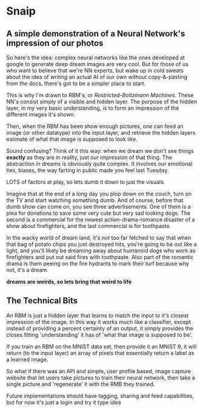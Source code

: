 # Snaip
## A simple demonstration of a Neural Network's impression of our photos

So here's the idea: complex neural networks like the ones developed at google to generate deep dream images are very cool. But for those of us who want to believe that we're NN experts, but wake up in cold sweats about the idea of *writing* an actual AI of our own without copy-&-pasting from the docs, there's got to be a simpler place to start.

This is why I'm drawn to RBM's, or *Restricted-Boltzmann Machines.* These NN's consist simply of a visible and hidden layer. The purpose of the hidden layer, in my very basic understanding, is to form an impression of the different images it's shown.

Then, when the RBM has been show enough pictures, one can feed an image (or other datatype) into the input layer, and retrieve the hidden layers estimate of what that image is supposed to look like.

Sound confusing? Think of it this way: when we dream we don't see things **exactly** as they are in reality, just our impression of that thing. The abstraction in dreams is obviously quite complex. It involves our emotional ties, biases, the way farting in public made you feel last Tuesday. 

LOTS of factors at play, so lets dumb it down to just the visuals.

Imagine that at the end of a long day you plop down on the couch, turn on the TV and start watching something dumb. And of course, before that dumb show can come on, you see three advertisements. One of them is a plea for donations to save some very cute but very sad looking dogs. The second is a commercial for the newest action-drama-romance disaster of a show about firefighters, and the last commercial is for toothpaste.

In the wacky world of dream land, it's not too far fetched to say that when that bag of potato chips you just destroyed hits, you're going to be out like a light, and you'll likely be dreaming away about humanoid dogs who work as firefighters and put out said fires with toothpaste. Also part of the romantic drama is them peeing on the fire hydrants to mark their turf because why not, it's a dream. 

**dreams are weirds, so lets bring that weird to life**

## The Technical Bits

An RBM is just a hidden layer that learns to match the input to it's closest impression of the image. In this way it works much like a classifier, except instead of providing a percent certainty of an output, it simply provides the closes fitting 'understanding' it has of 'what that image is supposed to be'. 

If you train an RBM on the MNIST data set, then provide it an MNIST 9, it will return (to the input layer) an array of pixels that essentially return a label as a learned image.

So what if there was an API and simple, user profile based, image capture website that let users take pictures to train their neural network, then take a single picture and 'regenerate' it with the RMB they trained.

Future implementations should have tagging, sharing and feed capabilities, but for now it's just a login and try it type idea

